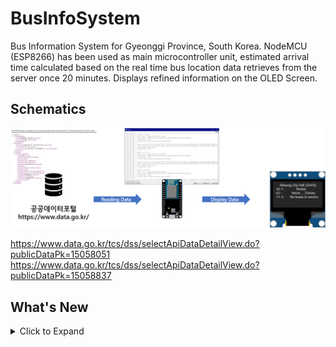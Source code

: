 # BusInfoSystem
Bus Information System for Gyeonggi Province, South Korea. NodeMCU (ESP8266) has been used as main microcontroller unit, estimated arrival time calculated based on the real time bus location data retrieves from the server once 20 minutes. Displays refined information on the OLED Screen. 

## Schematics
![GBusInfoSystem-Schematics](GBusInfoSystem-Schematics.png)

https://www.data.go.kr/tcs/dss/selectApiDataDetailView.do?publicDataPk=15058051
https://www.data.go.kr/tcs/dss/selectApiDataDetailView.do?publicDataPk=15058837

## What's New
<details>
<summary>Click to Expand</summary>

### v1.0
#### August 25, 2020  
Initial release.

#### August 26, 2020  
Added Open API document which provided by the Government of South Korea. </br>
Modified variables to consistent with bus route numbers.
</details>

  


